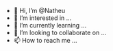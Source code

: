 - 👋 Hi, I’m @Natheu
- 👀 I’m interested in ...
- 🌱 I’m currently learning ...
- 💞️ I’m looking to collaborate on ...
- 📫 How to reach me ...

<!---
Natheu/Natheu is a ✨ special ✨ repository because its `README.md` (this file) appears on your GitHub profile.
You can click the Preview link to take a look at your changes.
--->
